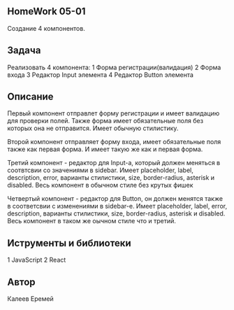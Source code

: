 ## HomeWork 05-01
Создание 4 компонентов.
## Задача
Реализовать 4 компонента:
1   Форма регистрации(валидация)
2   Форма входа
3   Редактор Input элемента
4   Редактор Button элемента

## Описание
Первый компонент отправлет форму регистрации и имеет валидацию для проверки полей.
Также форма имеет обязательные поля без которых она не отправится. Имеет обычную стилистику.

Второй компонент отправляет форму входа, имеет обязательные поля также как первая форма.
И имеет такую же как и первая форма.

Третий компонент - редактор для Input-a, который должен меняться в соотвтсвии со значениями в sidebar. Имеет placeholder, label, description, error, варианты стилистики,
size, border-radius, asterisk и disabled. Весь компонент в обычном стиле без крутых фишек

Четвертый компонент - редактор для Button, он должен менятся также в соответсвии с изменениями в sidebar-е. Имеет placeholder, label, error, description, варианты стилистики,
size, border-radius, asterisk и disabled. Весь компонент в таком же оычном стиле что и третий.
## Иструменты и библиотеки
1 JavaScript 2 React

## Автор
Калеев Еремей